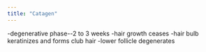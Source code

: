 ```yaml
---
title: "Catagen"
---
```

-degenerative phase--2 to 3 weeks
-hair growth ceases
-hair bulb keratinizes and forms club hair
-lower follicle degenerates

